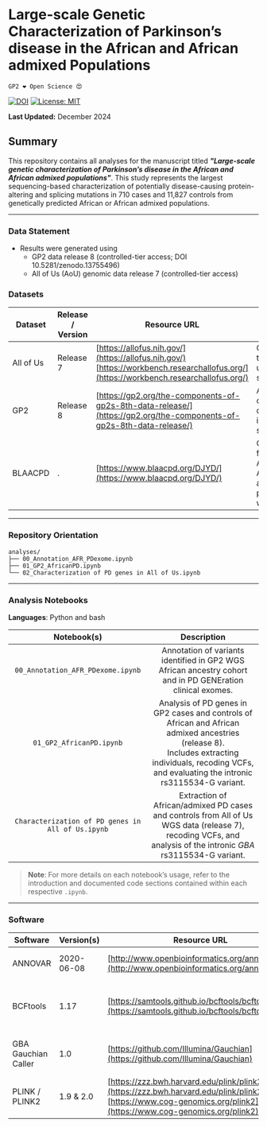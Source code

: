 # Large-scale Genetic Characterization of Parkinson’s disease in the African and African admixed Populations

`GP2 ❤️ Open Science 😍`

[![DOI](https://zenodo.org/badge/910282324.svg)](https://doi.org/10.5281/zenodo.14579574)
[![License: MIT](https://img.shields.io/badge/License-MIT-yellow.svg)](https://opensource.org/licenses/MIT)

**Last Updated:** December 2024

## Summary
This repository contains all analyses for the manuscript titled ***"Large-scale genetic characterization of Parkinson’s disease in the African and African admixed populations"***. This study represents the largest sequencing-based characterization of potentially disease-causing protein-altering and splicing mutations in 710 cases and 11,827 controls from genetically predicted African or African admixed populations.

---

### Data Statement 
* Results were generated using
  - GP2 data release 8 (controlled-tier access; DOI 10.5281/zenodo.13755496)  
  - All of Us (AoU) genomic data release 7 (controlled-tier access)

### Datasets

| Dataset   | Release / Version | Resource URL                                                                                                                | Notes                                                                             |
|-----------|-------------------|-----------------------------------------------------------------------------------------------------------------------------|-----------------------------------------------------------------------------------|
| All of Us | Release 7         | [https://allofus.nih.gov/](https://allofus.nih.gov/) <br/> [https://workbench.researchallofus.org/](https://workbench.researchallofus.org/)   | Controlled-tier data used in this study                                           |
| GP2       | Release 8         | [https://gp2.org/the-components-of-gp2s-8th-data-release/](https://gp2.org/the-components-of-gp2s-8th-data-release/)                          | Access-controlled data used in this study                                         |
| BLAACPD   | .        | [https://www.blaacpd.org/DJYD/](https://www.blaacpd.org/DJYD/)                                                                                 | Cohort focusing on African / African admixed populations with PD                  |

---

### Repository Orientation


```
analyses/ 
├── 00_Annotation_AFR_PDexome.ipynb
├── 01_GP2_AfricanPD.ipynb
└── 02_Characterization of PD genes in All of Us.ipynb
```

---

### Analysis Notebooks

**Languages**: Python and bash

| **Notebook(s)**                   | **Description**                                                                                                                                                                                              |
|:---------------------------------:|:------------------------------------------------------------------------------------------------------------------------------------------------------------------------------------------------------------:|
| `00_Annotation_AFR_PDexome.ipynb` | Annotation of variants identified in GP2 WGS African ancestry cohort and in PD GENEration clinical exomes.                                                                                                   |
| `01_GP2_AfricanPD.ipynb`          | Analysis of PD genes in GP2 cases and controls of African and African admixed ancestries (release 8). <br/> Includes extracting individuals, recoding VCFs, and evaluating the intronic rs3115534-G variant. |
| `Characterization of PD genes in All of Us.ipynb` | Extraction of African/admixed PD cases and controls from All of Us WGS data (release 7), recoding VCFs, and analysis of the intronic *GBA* rs3115534-G variant.                                              |


> **Note**: For more details on each notebook’s usage, refer to the introduction and documented code sections contained within each respective `.ipynb`.

---

### Software

| Software            | Version(s)     | Resource URL                                                                                                                                                                 | RRID              | Notes                                                         |
|---------------------|----------------|------------------------------------------------------------------------------------------------------------------------------------------------------------------------------|-------------------|---------------------------------------------------------------|
| ANNOVAR             | 2020-06-08     | [http://www.openbioinformatics.org/annovar/](http://www.openbioinformatics.org/annovar/)                                                                                      | RRID:SCR_012821   | Genetic annotation software                                   |
| BCFtools            | 1.17 | [https://samtools.github.io/bcftools/bcftools.html](https://samtools.github.io/bcftools/bcftools.html)                                                                       | RRID:SCR_002105   | Used for variant calling file (VCF) manipulation              |
| GBA Gauchian Caller | 1.0  | [https://github.com/Illumina/Gauchian](https://github.com/Illumina/Gauchian)                                                                                                  | . | Used for specialized *GBA* analyses                           |
| PLINK / PLINK2      | 1.9 & 2.0      | [https://zzz.bwh.harvard.edu/plink/plink2.shtml](https://zzz.bwh.harvard.edu/plink/plink2.shtml) <br/> [https://www.cog-genomics.org/plink2](https://www.cog-genomics.org/plink2) | RRID:SCR_001757   | Used for genetic analyses                                     |                           |

